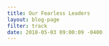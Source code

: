 ```yaml
---
title: Our Fearless Leaders
layout: blog-page
filter: track
date: 2018-05-03 09:00:09 -0400
---
```

